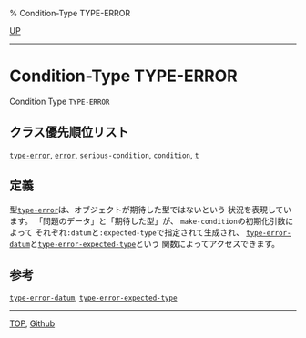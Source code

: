 % Condition-Type TYPE-ERROR

[UP](4.4.html)  

---

# Condition-Type **TYPE-ERROR**


Condition Type `TYPE-ERROR`


## クラス優先順位リスト

[`type-error`](4.4.type-error.html),
[`error`](9.2.error-condition.html),
`serious-condition`,
`condition`,
[`t`](4.4.t-system-class.html)


## 定義

型[`type-error`](4.4.type-error.html)は、オブジェクトが期待した型ではないという
状況を表現しています。
「問題のデータ」と「期待した型」が、
`make-condition`の初期化引数によって
それぞれ`:datum`と`:expected-type`で指定されて生成され、
[`type-error-datum`](4.4.type-error-datum.html)と[`type-error-expected-type`](4.4.type-error-datum.html)という
関数によってアクセスできます。


## 参考

[`type-error-datum`](4.4.type-error-datum.html),
[`type-error-expected-type`](4.4.type-error-datum.html)


---
[TOP](index.html),  [Github](https://github.com/nptcl/npt-japanese)

